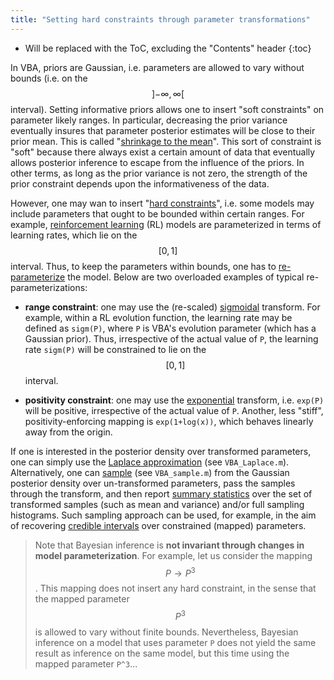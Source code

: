 ```yaml
---
title: "Setting hard constraints through parameter transformations"
---
```

* Will be replaced with the ToC, excluding the "Contents" header
{:toc}


In VBA, priors are Gaussian, i.e. parameters are allowed to vary without bounds (i.e. on the $$\left]-\infty,\infty \right[$$ interval). Setting informative priors allows one to insert "soft constraints" on parameter likely ranges. In particular, decreasing the prior variance eventually insures that parameter posterior estimates will be close to their prior mean. This is called "[shrinkage to the mean](https://en.wikipedia.org/wiki/Shrinkage_estimator)". This sort of constraint is "soft" because there always exist a certain amount of data that eventually allows posterior inference to escape from the influence of the priors. In other terms, as long as the prior variance is not zero, the strength of the prior constraint depends upon the informativeness of the data.

However, one may wan to insert "[hard constraints](https://en.wikipedia.org/wiki/Constrained_optimization)", i.e. some models may include parameters that ought to be bounded within certain ranges. For example, [reinforcement learning](https://en.wikipedia.org/wiki/Reinforcement_learning) (RL) models are parameterized in terms of learning rates, which lie on the $$\left[0,1\right]$$ interval. Thus, to keep the parameters within bounds, one has to [re-parameterize](https://en.wikipedia.org/wiki/Parametrization) the model. Below are two overloaded examples of typical re-parameterizations:

- **range constraint**: one may use the (re-scaled) [sigmoidal](https://en.wikipedia.org/wiki/Sigmoid_function) transform. For example, within a RL evolution function, the learning rate may be defined as `sigm(P)`, where `P` is VBA's evolution parameter (which has a Gaussian prior). Thus, irrespective of the actual value of `P`, the learning rate `sigm(P)` will be constrained to lie on the $$\left[0,1\right]$$ interval.

- **positivity constraint**: one may use the [exponential](https://en.wikipedia.org/wiki/Exponential_function) transform, i.e. `exp(P)` will be positive, irrespective of the actual value of `P`. Another, less "stiff", positivity-enforcing mapping is `exp(1+log(x))`, which behaves linearly away from the origin.

If one is interested in the posterior density over transformed parameters, one can simply use the [Laplace approximation](https://en.wikipedia.org/wiki/Laplace's_method) (see `VBA_Laplace.m`). Alternatively, one can [sample](https://en.wikipedia.org/wiki/Monte_Carlo_method) (see `VBA_sample.m`) from the Gaussian posterior density over un-transformed parameters, pass the samples through the transform, and then report [summary statistics](https://en.wikipedia.org/wiki/Summary_statistics) over the set of transformed samples (such as mean and variance) and/or full sampling histograms. Such sampling approach can be used, for example, in the aim of recovering [credible intervals](https://en.wikipedia.org/wiki/Credible_interval) over constrained (mapped) parameters.


> Note that Bayesian inference is **not invariant through changes in model parameterization**. For example, let us consider the mapping $$P \rightarrow P^3$$. This mapping does not insert any hard constraint, in the sense that the mapped parameter $$P^3$$ is allowed to vary without finite bounds. Nevertheless, Bayesian inference on a model that uses parameter `P` does not yield the same result as inference on the same model, but this time using the mapped parameter `P^3`... 


